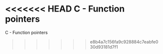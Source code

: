 <<<<<<< HEAD
C - Function pointers
=======
C - Function pointers
>>>>>>> e8b4a7c156fa9c928884c7eabfe030d93181d7f1
